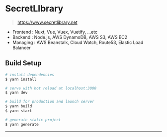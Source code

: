 # SecretLIbrary

> https://www.secretlibrary.net

- Frontend : Nuxt, Vue, Vuex, Vuetify, ...etc
- Backend : Node.js, AWS DynamoDB, AWS S3, AWS EC2
- Managing : AWS Beanstalk, Cloud Watch, Route53, Elastic Load Balancer

## Build Setup

```bash
# install dependencies
$ yarn install

# serve with hot reload at localhost:3000
$ yarn dev

# build for production and launch server
$ yarn build
$ yarn start

# generate static project
$ yarn generate
```

---
